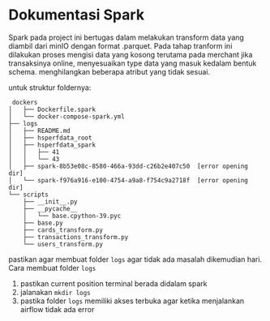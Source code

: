# Dokumentasi Spark

Spark pada project ini bertugas dalam melakukan transform data yang diambil dari minIO dengan format .parquet. Pada tahap tranform ini dilakukan proses mengisi data yang kosong terutama pada merchant jika transaksinya online, menyesuaikan type data yang masuk kedalam bentuk schema. menghilangkan beberapa atribut yang tidak sesuai.

untuk struktur foldernya:
```
 dockers
│   ├── Dockerfile.spark
│   └── docker-compose-spark.yml
├── logs
│   ├── README.md
│   ├── hsperfdata_root
│   ├── hsperfdata_spark
│   │   ├── 41
│   │   └── 43
│   ├── spark-8b53e08c-8580-466a-93dd-c26b2e407c50  [error opening dir]
│   └── spark-f976a916-e100-4754-a9a8-f754c9a2718f  [error opening dir]
└── scripts
    ├── __init__.py
    ├── __pycache__
    │   └── base.cpython-39.pyc
    ├── base.py
    ├── cards_transform.py
    ├── transactions_transform.py
    └── users_transform.py

```

pastikan agar membuat folder `logs` agar tidak ada masalah dikemudian hari.
Cara membuat folder `logs`
1. pastikan current position terminal berada didalam spark
2. jalanakan `mkdir logs`
3. pastika folder `logs` memiliki akses terbuka agar ketika menjalankan airflow tidak ada error